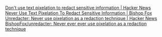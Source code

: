 
[Don't use text pixelation to redact sensitive information | Hacker News](https://news.ycombinator.com/item?id=30350626)
[Never Use Text Pixelation To Redact Sensitive Information | Bishop Fox](https://bishopfox.com/blog/unredacter-tool-never-pixelation)
[Unredacter: Never use pixelation as a redaction technique | Hacker News](https://news.ycombinator.com/item?id=34031568)
[BishopFox/unredacter: Never ever ever use pixelation as a redaction technique](https://github.com/BishopFox/unredacter)
